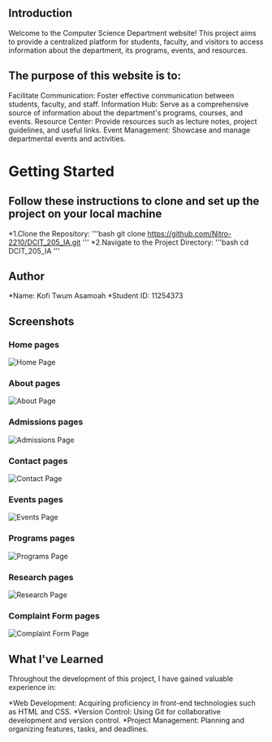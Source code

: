 ## Introduction
Welcome to the Computer Science Department website! This project aims to provide a centralized platform for students, faculty, and visitors to access information about the department, its programs, events, and resources.
## The purpose of this website is to:
Facilitate Communication: Foster effective communication between students, faculty, and staff.
Information Hub: Serve as a comprehensive source of information about the department's programs, courses, and events.
Resource Center: Provide resources such as lecture notes, project guidelines, and useful links.
Event Management: Showcase and manage departmental events and activities.
# Getting Started
## Follow these instructions to clone and set up the project on your local machine
*1.Clone the Repository:
'''bash
git clone https://github.com/Nitro-2210/DCIT_205_IA.git
'''
*2.Navigate to the Project Directory:
'''bash
cd DCIT_205_IA
'''

## Author
*Name: Kofi Twum Asamoah
*Student ID: 11254373

## Screenshots
### Home pages
![Home Page](".\Nitro_IA\DCIT_205_IA\screenshots\home.jpeg")

### About pages
![About Page](".\Nitro_IA\DCIT_205_IA\screenshots\about.jpeg")

### Admissions pages
![Admissions Page](".\Nitro_IA\DCIT_205_IA\screenshots\Admissions.jpeg")

### Contact pages
![Contact Page](".\Nitro_IA\DCIT_205_IA\screenshots\contact.jpeg")

### Events pages
![Events Page](".\Nitro_IA\DCIT_205_IA\screenshots\event.jpeg")

### Programs pages
![Programs Page](".\Nitro_IA\DCIT_205_IA\screenshots\programmes.jpeg")

### Research pages
![Research Page](".\Nitro_IA\DCIT_205_IA\screenshots\research.jpeg")

### Complaint Form pages
![Complaint Form Page](".\Nitro_IA\DCIT_205_IA\screenshots\complaint.jpeg")

## What I've Learned
Throughout the development of this project, I have gained valuable experience in:

*Web Development: Acquiring proficiency in front-end technologies such as HTML and CSS.
*Version Control: Using Git for collaborative development and version control.
*Project Management: Planning and organizing features, tasks, and deadlines.
